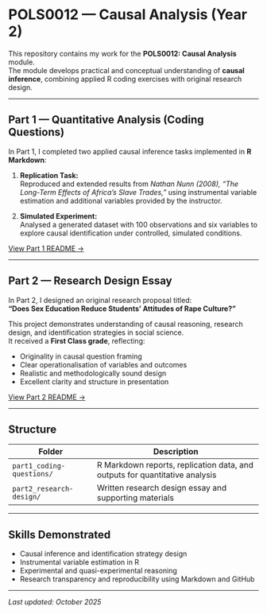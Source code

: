# POLS0012 — Causal Analysis (Year 2)

This repository contains my work for the **POLS0012: Causal Analysis** module.  
The module develops practical and conceptual understanding of **causal inference**, combining applied R coding exercises with original research design.

---

## Part 1 — Quantitative Analysis (Coding Questions)

In Part 1, I completed two applied causal inference tasks implemented in **R Markdown**:

1. **Replication Task:**  
   Reproduced and extended results from *Nathan Nunn (2008), “The Long-Term Effects of Africa’s Slave Trades,”* using instrumental variable estimation and additional variables provided by the instructor.

2. **Simulated Experiment:**  
   Analysed a generated dataset with 100 observations and six variables to explore causal identification under controlled, simulated conditions.

[View Part 1 README →](part1_coding-questions/)

---

## Part 2 — Research Design Essay

In Part 2, I designed an original research proposal titled:  
**“Does Sex Education Reduce Students’ Attitudes of Rape Culture?”**

This project demonstrates understanding of causal reasoning, research design, and identification strategies in social science.  
It received a **First Class grade**, reflecting:
- Originality in causal question framing  
- Clear operationalisation of variables and outcomes  
- Realistic and methodologically sound design  
- Excellent clarity and structure in presentation  

[View Part 2 README →](part2_research-design/)

---

## Structure

| Folder | Description |
|---------|--------------|
| `part1_coding-questions/` | R Markdown reports, replication data, and outputs for quantitative analysis |
| `part2_research-design/` | Written research design essay and supporting materials |

---

## Skills Demonstrated
- Causal inference and identification strategy design  
- Instrumental variable estimation in R  
- Experimental and quasi-experimental reasoning  
- Research transparency and reproducibility using Markdown and GitHub

---

_Last updated: October 2025_
